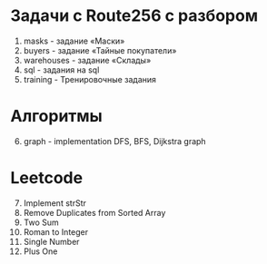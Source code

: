 # Задачи с Route256 с разбором
1. masks - задание «Маски»
2. buyers - задание «Тайные покупатели»
3. warehouses - задание «Склады»
4. sql - задания на sql
5. training - Тренировочные задания
# Алгоритмы
6. graph - implementation DFS, BFS, Dijkstra graph
# Leetcode
7. Implement strStr
8. Remove Duplicates from Sorted Array
9. Two Sum
10. Roman to Integer
11. Single Number
12. Plus One
